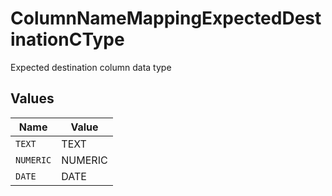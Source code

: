 # ColumnNameMappingExpectedDestinationCType

Expected destination column data type


## Values

| Name      | Value     |
| --------- | --------- |
| `TEXT`    | TEXT      |
| `NUMERIC` | NUMERIC   |
| `DATE`    | DATE      |